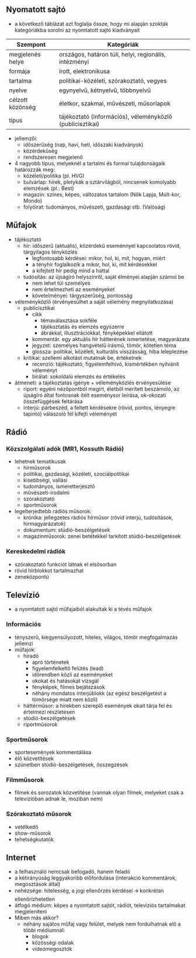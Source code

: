 
## Nyomatott sajtó

- a következő táblázat azt foglalja össze, hogy mi alapján szokták kategóriákba sorolni az nyomtatott sajtó kiadványait

|Szempont|Kategóriák|
|---|---|
|megjelenés helye|országos, határon túli, helyi, regionális, intézményi|
|formája|írott, elektronikusa|
|tartalma|politikai-közéleti, szórakoztató, vegyes|
|nyelve|egynyelvű, kétnyelvű, többnyelvű|
|célzott közönség|életkor, szakmai, művészeti, műsorlapok|
|típus|tájékoztató (információs), véleményközlő (publicisztikai)|
- jellemzői:
	- időszerűség (nap, havi, heti, időszaki kiadványok)
	- közérdekűség
	- rendszeresen megjelenő
- 4 nagyobb típus, melyeknél a tartalmi és formai tulajdonságaik határozzák meg:
	- közéleti/politika (pl. HVG)
	- bulvárlap: hírek, pletykák a sztárvilágból, nincsenek komolyabb elemzések (pl.: Best)
	- magazin: színes, képes, változatos tartalom (Nők Lapja, Múlt-kor, Mondo)
	- folyóirat: tudományos, művészeti, gazdasági stb. (Valóság)

## Műfajok
- tájékoztató
	- hír: időszerű (aktuális), közérdekű eseménnyel kapcsolatos rövid, tárgyilagos tényközlés
		- legfontosabb kérdései: mikor, hol, ki, mit, hogyan, miért
		- a tényhír foglalkozik a mikor, hol, ki, mit kérdésekkel
		- a kifejtett hír pedig mind a hattal 
	- tudósítás: az újságíró helyszínről, saját élményei alapján számol be 
		- nem lehet túl személyes
		- nem értelmezheti az eseményeket
		- követelményei: tárgyszerűség, pontosság
- véleményközlő (érvényesülhet a saját vélemény megnyilatkozása)
	- publicisztikai
		- cikk
			- témaválasztása sokféle
			- tájékoztatás és elemzés egyszerre
			- ábrákkal, illusztrációkkal, fényképekkel ellátott
		- kommentár. egy aktuális hír hátterének ismertetése, magyarázata
		- jegyzet: személyes hangvételű írásmű, tömör, kötetlen téma 
		- glossza: politikai, közéleti, kulturális visszásság, hiba leleplezése
	- kritikai: szellemi alkotást mutatnak be, értékelnek
		- recenzió: tájékoztató, figyelemfelhívó, kismértékben nyilvánít véleményt
		- bírálat: sokoldalú elemzés és értékelés
- átmeneti: a tájékoztatás igénye + véleményközlés érvényesülése
	- riport: egyéni nézőpontból megírt, életből merített beszámoló, az újságíró által fontosnak ítélt eseménysor leírása, ok-okozati összefüggések feltárása
	- interjú: párbeszéd, a feltett kérdésekre (rövid, pontos, lényegre tapintó) válaszoló fél kifejti véleményét

## Rádió
### Közszolgálati adók (MR1, Kossuth Rádió)
- lehetnek tematikusak
	- hírműsorok 
	- politikai, gazdasági, közéleti, szociálpolitikai
	- kisebbségi, vallási
	- tudományos, ismeretterjesztő
	- művészeti-irodalmi
	- szórakoztató
	- sportműsorok
- legelterjedtebb rádiós műsorok:
	- krónika: jellegzetes rádiós hírműsor (rövid interjú, tudósítások, hírmagyarázatok)    
	- dokumentum: stúdió-beszélgetések    
	- magazinműsorok: zenei betétekkel tarkított stúdió-beszélgetések

### Kereskedelmi rádiók
- szórakoztató funkciót látnak el elsősorban
- rövid hírblokkot tartalmazhat
- zeneközpontú

## Televízió
- a nyomtatott sajtó műfajaiból alakultak ki a tévés műfajok

### Információs
- tényszerű, kiegyensúlyozott, hiteles, világos, tömör megfogalmazás jellemzi
- műfajok:
	- híradó
		- apró történetek
		- figyelemfelkeltő felütés (lead)
		- időrendben közli az eseményeket
		- okokat és hatásokat vizsgál
		- fényképek, filmes bejátszások
		- néhány mondatos interjúblokk (az egész beszélgetést a tömörsége miatt nem közli)
	- háttérműsor: a hírekben szereplő események okait tárja fel és értelmezi részletesen
	- stúdió-beszélgetések
	- riportműsorok

### Sportműsorok
- sportesemények kommentálása
- élő közvetítések
- szünetben stúdió-beszélgetések, összegzések

### Filmműsorok
- filmek és sorozatok közvetítése (vannak olyan filmek, melyeket csak a televízióban adnak le, moziban nem)

### Szórakoztató műsorok
- vetélkedő
- show-műsorok
- tehetségkutatók

## **Internet**
- a felhasználó nemcsak befogadó, hanem feladó 
- a kétirányúság leggyakoribb előfordulása (interakció kommentárok, megosztások által)
- nehézsége: hitelesség, a jogi ellenőrzés kérdései 🡪 konkrétan ellenőrizhetetlen
- átfogó médium: képes a nyomtatott sajtót, rádiót, televíziós tartalmakat megjeleníteni
- Miben más akkor? 
	- néhány sajátos műfaj vagy felület, melyek nem fordulhatnak elő a többi médiumnál:
		- blogok
		- közösségi odalak
		- videómegosztók
